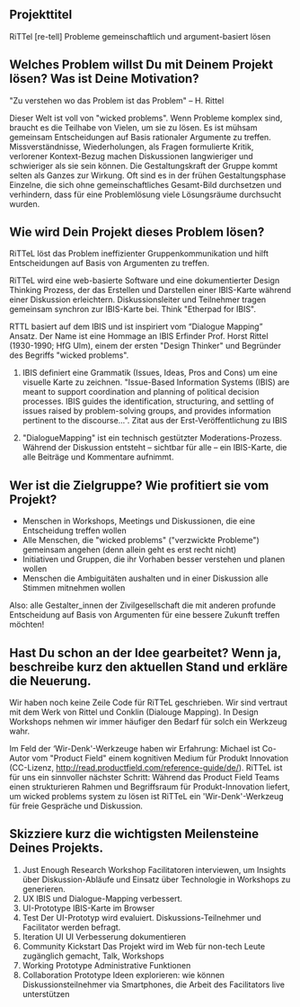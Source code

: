 ## Projekttitel

RiTTel [re-tell] Probleme gemeinschaftlich und argument-basiert lösen

## Welches Problem willst Du mit Deinem Projekt lösen? Was ist Deine Motivation?

"Zu verstehen wo das Problem ist das Problem" – H. Rittel

Dieser Welt ist voll von "wicked problems". Wenn Probleme komplex sind, braucht es die Teilhabe von Vielen, um sie zu lösen. Es ist mühsam gemeinsam Entscheidungen auf Basis rationaler Argumente zu treffen. Missverständnisse, Wiederholungen, als Fragen formulierte Kritik, verlorener Kontext-Bezug machen Diskussionen langwieriger und schwieriger als sie sein können. Die Gestaltungskraft der Gruppe kommt selten als Ganzes zur Wirkung. Oft sind es in der frühen Gestaltungsphase Einzelne, die sich ohne gemeinschaftliches Gesamt-Bild durchsetzen und verhindern, dass für eine Problemlösung viele Lösungsräume durchsucht wurden.

## Wie wird Dein Projekt dieses Problem lösen?

RiTTeL löst das Problem ineffizienter Gruppenkommunikation und hilft Entscheidungen auf Basis von Argumenten zu treffen.

RiTTeL wird eine web-basierte Software und eine dokumentierter Design Thinking Prozess, der das Erstellen und Darstellen einer IBIS-Karte während einer Diskussion erleichtern. Diskussionsleiter und Teilnehmer tragen gemeinsam synchron zur IBIS-Karte bei. Think "Etherpad for IBIS".

RTTL basiert auf dem IBIS und ist inspiriert vom “Dialogue Mapping” Ansatz. Der Name ist eine Hommage an IBIS Erfinder Prof. Horst Rittel (1930-1990; HfG Ulm), einem der ersten "Design Thinker" und Begründer des Begriffs "wicked problems".

1) IBIS definiert eine Grammatik (Issues, Ideas, Pros and Cons) um eine visuelle Karte zu zeichnen.
"Issue-Based Information Systems (IBIS) are meant to support coordination and planning of political decision processes. IBIS guides the identification, structuring, and settling of issues raised by problem-solving groups, and provides information pertinent to the discourse...". Zitat aus der Erst-Veröffentlichung zu IBIS

2) "DialogueMapping" ist ein technisch gestützter Moderations-Prozess. Während der Diskussion entsteht – sichtbar für alle – ein IBIS-Karte, die alle Beiträge und Kommentare aufnimmt.

## Wer ist die Zielgruppe? Wie profitiert sie vom Projekt?

- Menschen in Workshops, Meetings und Diskussionen, die eine Entscheidung treffen wollen
- Alle Menschen, die "wicked problems" ("verzwickte Probleme") gemeinsam angehen (denn allein geht es erst recht nicht)
- Initiativen und Gruppen, die ihr Vorhaben besser verstehen und planen wollen
- Menschen die Ambiguitäten aushalten und in einer Diskussion alle Stimmen mitnehmen wollen

Also: alle Gestalter_innen der Zivilgesellschaft die mit anderen profunde Entscheidung auf Basis von Argumenten für eine bessere Zukunft treffen möchten!

## Hast Du schon an der Idee gearbeitet? Wenn ja, beschreibe kurz den aktuellen Stand und erkläre die Neuerung.

Wir haben noch keine Zeile Code für RiTTeL geschrieben. Wir sind vertraut mit dem Werk von Rittel und Conklin (Dialouge Mapping). In Design Workshops nehmen wir immer häufiger den Bedarf für solch ein Werkzeug wahr.

Im Feld der ‘Wir-Denk'-Werkzeuge haben wir Erfahrung: Michael ist Co-Autor vom "Product Field" einem kognitiven Medium für Produkt Innovation (CC-Lizenz, http://read.productfield.com/reference-guide/de/). RiTTeL ist für uns ein sinnvoller nächster Schritt: Während das Product Field Teams einen strukturieren Rahmen und Begriffsraum für Produkt-Innovation liefert, um wicked problems system zu lösen ist RiTTeL ein 'Wir-Denk'-Werkzeug für freie Gespräche und Diskussion. 

## Skizziere kurz die wichtigsten Meilensteine Deines Projekts.

1. Just Enough Research
Workshop Facilitatoren interviewen, um Insights über Diskussion-Abläufe und Einsatz über Technologie in Workshops zu generieren.
2. UX
IBIS und Dialogue-Mapping verbessert.
3. UI-Prototype
IBIS-Karte im Browser
4. Test
Der UI-Prototyp wird evaluiert. Diskussions-Teilnehmer und Facilitator werden befragt.
5. Iteration UI
UI Verbesserung dokumentieren
6. Community Kickstart 
Das Projekt wird im Web für non-tech Leute zugänglich gemacht, Talk, Workshops
7. Working Prototype
Administrative Funktionen
8. Collaboration Prototype 
Ideen explorieren: wie können Diskussionsteilnehmer via Smartphones, die Arbeit des Facilitators live unterstützen
